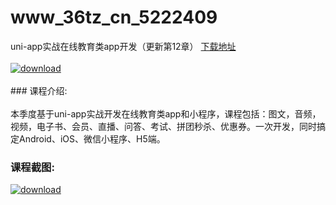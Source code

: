 # www_36tz_cn_5222409
uni-app实战在线教育类app开发（更新第12章）
[下载地址](http://www.36tz.cn/article/5222409 "下载地址")
<br/></br>[![download](http://36tz.cn/muke_img/2022_01_1-24-300x173.png "下载地址")](http://www.36tz.cn/article/5222409 "下载地址")
<br/></br>### 课程介绍:<br/></br>本季度基于uni-app实战开发在线教育类app和小程序，课程包括：图文，音频，视频，电子书、会员、直播、问答、考试、拼团秒杀、优惠券。一次开发，同时搞定Android、iOS、微信小程序、H5端。

### 课程截图:
[![download](http://36tz.cn/muke_img/2022_01_2-28.png "下载地址")](http://www.36tz.cn/article/5222409 "下载地址")
